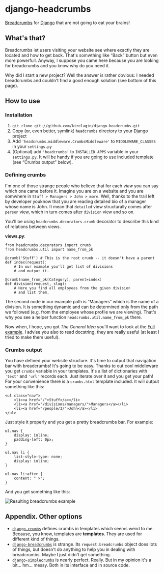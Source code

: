 django-headcrumbs
==================

[Breadcrumbs][1] for [Django][2] that are not going to eat your brains!

What's that?
-------------

Breadcrumbs let users visiting your website see where exactly they are located
and how to get back. That's somwthing like “Back” button but
even more powerfull. Anyway, I suppose you came here because you are
looking for breadcrumbs and you know why do you need it.

Why did I start a new project? Well the answer is rather obvious:
I needed breadcrumbs and couldn't find a good enough solution
(see bottom of this page).

How to use
-----------

### Installation ###
1. `git clone git://github.com/kirelagin/django-headcrumbs.git`
2. Copy (or, even better, symlink) `headcrumbs` directory to your Django project
3. Add `'headcrumbs.middleware.CrumbsMiddleware'` to `MIDDLEWARE_CLASSES`
  in your `settings.py`
4. (Optional) add `'headcrumbs'` to `INSTALLED_APPS` variable in your
  `settings.py`. It will be handy if you are going to use included template
  (see “Crumbs output” below).

### Defining crumbs ###
I'm one of those strange people who believe that for each _view_ you can say
which one came before it. Imagine you are on a website and you are somwhere
in `Stuff > Managers > John > more`. Well, thanks to the trail left by
developer youknow that you are reading detailed bio of a manager
whose name is John. It mean that `detailed` view structurally comes after
`person` view, which in turn comes after `division` view and so on.

You'll be using `headcrumbs.decorators.crumb` decorator to describe this kind
of relations between views.

**views.py**:

    from headcrumbs.decorators import crumb
    from headcrumbs.util import name_from_pk

    @crumb('Stuff') # This is the root crumb -- it doesn't have a parent
    def index(request):
        # In our example you'll get list of divisions
        # and output it.

    @crumb(name_from_pk(Category), parent=index)
    def division(request, slug):
        # Here you find all employees from the given division
        # and list them.

The second node in our example path is “Managers” which is the name
of a division. It is something dynamic and can be determined only from
the path we followed (e.g. from the employee whose profile we are viewing).
That's why you see a helper function `headcrumbs.util.name_from_pk` there.

Now when, I hope, you got _The General Idea_ you'll want to look at the
[Full example](http://github.com/kirelagin/django-headcrumbs/wiki/Full-example). I advise you also to read docstring, they are
really useful (at least I tried to make them useful).

### Crumbs output ###

You have defined your website structure. It's time to output
that navigation bar with breadcrumbs! It's going to be easy.
Thanks to out cool middleware you get `crumbs` variable in your templates.
It's a list of dictionaries with `'text'` and `'url'` records each. Just
iterate over it and you get your path! For your convenience there is a
`crumbs.html` template included. It will output something like this:

    <ul class="nav">
        <li><a href="/">Stuff</a></li>
        <li><a href="/divisions/managers/">Managers</a></li>
        <li><a href="/people/3/">John</a></li>
    </ul>

Just style it properly and you get a pretty breadcrumbs bar. For example:

    ul.nav {
        display: inline;
        padding-left: 0px;
    }

    ul.nav li {
        list-style-type: none;
        display: inline;
    }

    ul.nav li:after {
        content: " >";
    }

And you get something like this:

![Resulting breadcrumbs example](http://kirelagin.ru/~kirrun/headcrumbs/example.png)

Appendix. Other options
------------------------

*   [`django-crumbs`][3] defines crumbs in templates which seems weird to me.
    Because, you know, templates are **templates**. They are used for different
    kind of things.
*   [`django-breadcrumbs`][4] is strange. Its `request.breadcrumbs` object does lots of things,
    but doesn't do anything to help you in dealing with breadcrumbs. Maybe I just didn't get
    something.
*   [`django-simplecrumbs`][5] is nearly perfect. Really. But in my opinion it's a bit… hm…
    messy. Both in its interface and in source code.

[1]: http://en.wikipedia.org/wiki/Breadcrumb_%28navigation%29
[2]: http://www.djangoproject.com/
[3]: http://code.google.com/p/django-crumbs/
[4]: http://github.com/chronossc/django-breadcrumbs/
[5]: http://bitbucket.org/anti_social/django-simplecrumbs
